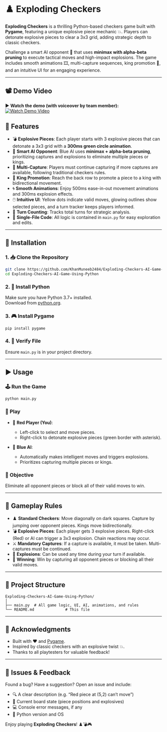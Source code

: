 
# ♟️ Exploding Checkers

**Exploding Checkers** is a thrilling Python-based checkers game built with **Pygame**, featuring a unique explosive piece mechanic 💥. Players can detonate explosive pieces to clear a 3x3 grid, adding strategic depth to classic checkers.

Challenge a smart AI opponent 🤖 that uses **minimax with alpha-beta pruning** to execute tactical moves and high-impact explosions. The game includes smooth animations 🎞️, multi-capture sequences, king promotion 👑, and an intuitive UI for an engaging experience.

---

## 📽️ Demo Video

▶️ **Watch the demo (with voiceover by team member):**  
[![Watch Demo Video](https://img.shields.io/badge/Click%20to%20Watch-Demo%20Video-blue?logo=youtube)](https://drive.google.com/file/d/1WYAcRguT41h6WAzvD5Z91zI5adUUnori/view?usp=drive_link)


## 🚀 Features

- 💣 **Explosive Pieces**: Each player starts with 3 explosive pieces that can detonate a 3x3 grid with a **300ms green circle animation**.
- 🤖 **Smart AI Opponent**: Blue AI uses **minimax + alpha-beta pruning**, prioritizing captures and explosions to eliminate multiple pieces or kings.
- 🔁 **Multi-Capture**: Players must continue capturing if more captures are available, following traditional checkers rules.
- 👑 **King Promotion**: Reach the back row to promote a piece to a king with bidirectional movement.
- 🌀 **Smooth Animations**: Enjoy 500ms ease-in-out movement animations and 300ms explosion effects.
- 🖱️ **Intuitive UI**: Yellow dots indicate valid moves, glowing outlines show selected pieces, and a turn tracker keeps players informed.
- 🧠 **Turn Counting**: Tracks total turns for strategic analysis.
- 📄 **Single-File Code**: All logic is contained in `main.py` for easy exploration and edits.

---

## 🧰 Installation

### 1. 📥 Clone the Repository

```bash
git clone https://github.com/KhanMuneeb2484/Exploding-Checkers-AI-Game-Using-Python.git
cd Exploding-Checkers-AI-Game-Using-Python
```

### 2. 🐍 Install Python

Make sure you have Python 3.7+ installed.  
Download from [python.org](https://www.python.org/downloads/).

### 3. 🎮 Install Pygame

```bash
pip install pygame
```

### 4. 📁 Verify File

Ensure `main.py` is in your project directory.

---

## ▶️ Usage

### 🕹️ Run the Game

```bash
python main.py
```

### 🎲 Play

- 🔴 **Red Player (You)**:  
  - Left-click to select and move pieces.  
  - Right-click to detonate explosive pieces (green border with asterisk).

- 🔵 **Blue AI**:  
  - Automatically makes intelligent moves and triggers explosions.  
  - Prioritizes capturing multiple pieces or kings.

### 🎯 Objective

Eliminate all opponent pieces or block all of their valid moves to win.

---

## 📜 Gameplay Rules

- ♟️ **Standard Checkers**: Move diagonally on dark squares. Capture by jumping over opponent pieces. Kings move bidirectionally.
- 💣 **Explosive Pieces**: Each player gets 3 explosive pieces. Right-click (Red) or AI can trigger a 3x3 explosion. Chain reactions may occur.
- ⚔️ **Mandatory Captures**: If a capture is available, it must be taken. Multi-captures must be continued.
- 🧨 **Explosions**: Can be used any time during your turn if available.
- 🏁 **Winning**: Win by capturing all opponent pieces or blocking all their valid moves.

---

## 📁 Project Structure

```
Exploding-Checkers-AI-Game-Using-Python/
│
├── main.py  # All game logic, UI, AI, animations, and rules
└── README.md              # This file
```


---

## 🙏 Acknowledgments

- Built with ❤️ and [Pygame](https://www.pygame.org/).
- Inspired by classic checkers with an explosive twist 💥.
- Thanks to all playtesters for valuable feedback!

---

## 🐞 Issues & Feedback

Found a bug? Have a suggestion? Open an issue and include:

- 🔍 A clear description (e.g. “Red piece at (5,2) can’t move”)
- 🧩 Current board state (piece positions and explosives)
- 💻 Console error messages, if any
- 🧪 Python version and OS

Enjoy playing **Exploding Checkers**! ♟️💣🎮
